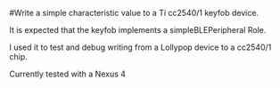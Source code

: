 #Write a simple characteristic value to a Ti cc2540/1 keyfob device.

It is expected that the keyfob implements a simpleBLEPeripheral Role.



I used it to test and debug writing from a Lollypop device to a 
cc2540/1 chip.

Currently tested with a Nexus 4


